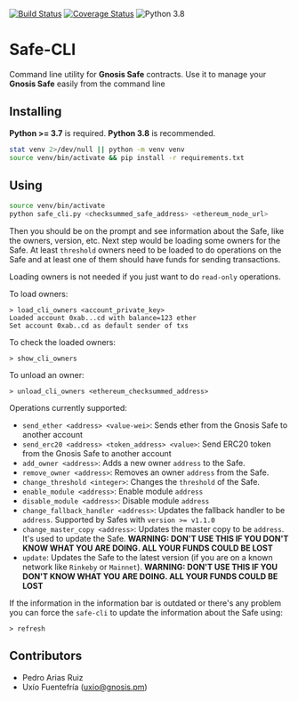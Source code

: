 [![Build Status](https://travis-ci.org/gnosis/safe-cli.svg?branch=master)](https://travis-ci.org/gnosis/safe-cli)
[![Coverage Status](https://coveralls.io/repos/github/gnosis/safe-cli/badge.svg?branch=master)](https://coveralls.io/github/gnosis/safe-cli?branch=master)
![Python 3.8](https://img.shields.io/badge/Python-3.8-blue.svg)

# Safe-CLI
Command line utility for **Gnosis Safe** contracts. Use it to manage your **Gnosis Safe** easily from the command line

## Installing
**Python >= 3.7** is required. **Python 3.8** is recommended.

```bash
stat venv 2>/dev/null || python -m venv venv
source venv/bin/activate && pip install -r requirements.txt
```

## Using
```bash
source venv/bin/activate
python safe_cli.py <checksummed_safe_address> <ethereum_node_url>
```

Then you should be on the prompt and see information about the Safe, like the owners, version, etc.
Next step would be loading some owners for the Safe. At least `threshold` owners need to be loaded to do operations
on the Safe and at least one of them should have funds for sending transactions.

Loading owners is not needed if you just want to do `read-only` operations.

To load owners:
```
> load_cli_owners <account_private_key>
Loaded account 0xab...cd with balance=123 ether
Set account 0xab..cd as default sender of txs
```

To check the loaded owners:
```
> show_cli_owners
```

To unload an owner:
```
> unload_cli_owners <ethereum_checksummed_address>
```

Operations currently supported:
- `send_ether <address> <value-wei>`: Sends ether from the Gnosis Safe to another account
- `send_erc20 <address> <token_address> <value>`: Send ERC20 token from the Gnosis Safe to another account
- `add_owner <address>`: Adds a new owner `address` to the Safe.
- `remove_owner <address>`: Removes an owner `address` from the Safe.
- `change_threshold <integer>`: Changes the `threshold` of the Safe.
- `enable_module <address>`: Enable module `address`
- `disable_module <address>`: Disable module `address`
- `change_fallback_handler <address>`: Updates the fallback handler to be `address`. Supported by Safes with `version >= v1.1.0`
- `change_master_copy <address>`: Updates the master copy to be `address`. It's used to update the Safe.  **WARNING: DON'T USE 
THIS IF YOU DON'T KNOW WHAT YOU ARE DOING. ALL YOUR FUNDS COULD BE LOST**
- `update`: Updates the Safe to the latest version (if you are on a known network like `Rinkeby` or `Mainnet`).
**WARNING: DON'T USE THIS IF YOU DON'T KNOW WHAT YOU ARE DOING. ALL YOUR FUNDS COULD BE LOST**

If the information in the information bar is outdated or there's any problem you can force the `safe-cli` to update
the information about the Safe using:
```
> refresh
```

Contributors
------------
- Pedro Arias Ruiz
- Uxío Fuentefría (uxio@gnosis.pm)
